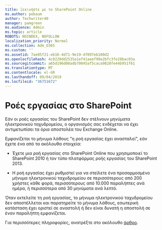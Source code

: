 ```yaml
---
title: Ξεκινήστε με το SharePoint Online
ms.author: pebaum
author: Techwriter40
manager: pamgreen
ms.audience: Admin
ms.topic: article
ROBOTS: NOINDEX, NOFOLLOW
localization_priority: Normal
ms.collection: Adm_O365
ms.custom: ''
ms.assetid: 7ae05f21-eb16-4d71-9e19-4f097eb100d2
ms.openlocfilehash: 4c0220dd2535a1ef41aeef99e2bfc3fe28bac03a
ms.sourcegitcommit: a65d196d00adb70045af5caca9828fe44b951f61
ms.translationtype: MT
ms.contentlocale: el-GR
ms.lasthandoff: 09/04/2019
ms.locfileid: "36751672"
---
```

# <a name="workflows-in-sharepoint"></a>Ροές εργασίας στο SharePoint

Εάν οι ροές εργασίας του SharePoint δεν στέλνουν μηνύματα ηλεκτρονικού ταχυδρομείου, ο οργανισμός σας ενδέχεται να έχει αντιμετωπίσει τα όρια αποστολέα του Exchange Online.

Εμφανίζεται το μήνυμα λάθους "η ροή εργασίας έχει ανασταλεί", εάν έχετε ένα από τα ακόλουθα στοιχεία:

- Έχετε μια ροή εργασίας στο SharePoint Online που χρησιμοποιεί το SharePoint 2010 ή τον τύπο πλατφόρμας ροής εργασίας του SharePoint 2013.

- Η ροή εργασίας έχει ρυθμιστεί για να στείλετε ένα προσαρμοσμένο μήνυμα ηλεκτρονικού ταχυδρομείου σε περισσότερους από 200 χρήστες κάθε φορά, περισσότερους από 10.000 παραλήπτες ανά ημέρα, ή περισσότερα από 30 μηνύματα ανά λεπτό.

Όταν εκτελείτε τη ροή εργασίας, το μήνυμα ηλεκτρονικού ταχυδρομείου δεν αποστέλλεται και παρατηρείτε το μήνυμα λάθους, εσωτερική κατάσταση έχει οριστεί σε αναστολή ή δεν είναι δυνατή η αποστολή σε έναν παραλήπτη εμφανίζεται.

Για περισσότερες πληροφορίες, ανατρέξτε στο ακόλουθο [άρθρο](https://docs.microsoft.com/sharepoint/support/workflows/configured-workflow-fails-running).

